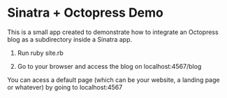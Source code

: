 # Sinatra + Octopress Demo
This is a small app created to demonstrate how to integrate an Octopress blog as a subdirectory inside a Sinatra app.

1) Run ruby site.rb

2) Go to your browser and access the blog on localhost:4567/blog

You can acess a default page (which can be your website, a landing page or whatever) by going to localhost:4567

